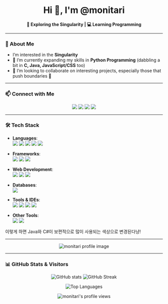 <h1 align="center">Hi 👋, I'm @monitari</h1>

<p align="center">
    <strong>🌌 Exploring the Singularity | 💻 Learning Programming</strong>
</p>

---

### 👀 About Me
- I’m interested in the **Singularity**
- 🌱 I’m currently expanding my skills in **Python Programming** (dabbling a bit in **C, Java, JavaScript/CSS** too)
- 💞️ I’m looking to collaborate on interesting projects, especially those that push boundaries 🗿

---

### 📫 Connect with Me
<p align="center">
   <a href="https://www.youtube.com/@monitari"><img src="https://img.shields.io/badge/YouTube-%23FF0000.svg?style=for-the-badge&logo=YouTube&logoColor=white"/></a>
   <a href="https://www.instagram.com/over_qualified7389"><img src="https://img.shields.io/badge/Instagram-%23E4405F.svg?style=for-the-badge&logo=Instagram&logoColor=white"/></a>
   <a href="https://twitter.com/MONITARI1"><img src="https://img.shields.io/badge/Twitter-%231DA1F2.svg?style=for-the-badge&logo=Twitter&logoColor=white"/></a>
   <a href="https://steamcommunity.com/id/moni_tari"><img src="https://img.shields.io/badge/Steam-%23000000.svg?style=for-the-badge&logo=steam&logoColor=white"/></a>
</p>

---

### 🛠️ Tech Stack
- **Languages**:  
  <img src="https://img.shields.io/badge/C-00599C?style=for-the-badge&logo=c&logoColor=white"/>
  <img src="https://img.shields.io/badge/C++-00599C?style=for-the-badge&logo=cplusplus&logoColor=white"/>
  <img src="https://img.shields.io/badge/C%23-9A4993?style=for-the-badge&logo=csharp&logoColor=white"/>
  <img src="https://img.shields.io/badge/Java-007396?style=for-the-badge&logo=openjdk&logoColor=white"/>
  <img src="https://img.shields.io/badge/Python-3776AB?style=for-the-badge&logo=python&logoColor=white"/>

- **Frameworks**:  
  <img src="https://img.shields.io/badge/Spring-6DB33F?style=for-the-badge&logo=spring&logoColor=white"/>
  <img src="https://img.shields.io/badge/Django-092E20?style=for-the-badge&logo=django&logoColor=white"/>
  <img src="https://img.shields.io/badge/Node.js-339933?style=for-the-badge&logo=nodedotjs&logoColor=white"/>

- **Web Development**:  
  <img src="https://img.shields.io/badge/HTML5-E34F26?style=for-the-badge&logo=html5&logoColor=white"/>
  <img src="https://img.shields.io/badge/CSS3-1572B6?style=for-the-badge&logo=css3&logoColor=white"/>
  <img src="https://img.shields.io/badge/JavaScript-F7DF1E?style=for-the-badge&logo=javascript&logoColor=black"/>

- **Databases**:  
  <img src="https://img.shields.io/badge/MySQL-4479A1?style=for-the-badge&logo=mysql&logoColor=white"/>

- **Tools & IDEs**:  
  <img src="https://img.shields.io/badge/VS_Code-007ACC?style=for-the-badge&logo=visual-studio-code&logoColor=white"/>
  <img src="https://img.shields.io/badge/Eclipse-2C2255?style=for-the-badge&logo=eclipse&logoColor=white"/>
  <img src="https://img.shields.io/badge/IntelliJ_IDEA-000000?style=for-the-badge&logo=intellij-idea&logoColor=white"/>
  <img src="https://img.shields.io/badge/Git-F05032?style=for-the-badge&logo=git&logoColor=white"/>

- **Other Tools**:  
  <img src="https://img.shields.io/badge/Maven-C71A36?style=for-the-badge&logo=apache-maven&logoColor=white"/>
  <img src="https://img.shields.io/badge/Unity-000000?style=for-the-badge&logo=unity&logoColor=white"/>

이렇게 하면 Java와 C#이 보편적으로 많이 사용되는 색상으로 변경된다냥!



---

<p align="center">
    <img src="https://github.com/user-attachments/assets/a0999cd8-d154-4825-b7b8-d926c6f4ac65" alt="monitari profile image"/>
</p>

---

### 📊 GitHub Stats & Visitors

<p align="center">
    <img src="https://github-readme-stats.vercel.app/api?username=monitari&show_icons=true&theme=tokyonight" alt="GitHub stats"/>
    <img src="https://github-readme-streak-stats.herokuapp.com/?user=monitari&theme=tokyonight" alt="GitHub Streak"/>
</p>

<p align="center">
    <img src="https://github-readme-stats.vercel.app/api/top-langs/?username=monitari&layout=compact&theme=tokyonight" alt="Top Languages"/>
</p>

<p align="center"> 
    <img src="https://komarev.com/ghpvc/?username=monitari&label=Profile%20views&color=0e75b6&style=flat" alt="monitari's profile views" /> 
</p>

<!--
**monitari/monitari** is a ✨ _special_ ✨ repository because its `README.md` (this file) appears on your GitHub profile.

Here are some ideas to get you started:

- 🔭 I’m currently working on ...
- 🌱 I’m currently learning ...
- 👯 I’m looking to collaborate on ...
- 🤔 I’m looking for help with ...
- 💬 Ask me about ...
- 📫 How to reach me: ...
- 😄 Pronouns: ...
- ⚡ Fun fact: ...
-->
